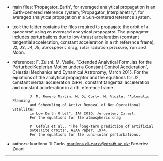 - main files: 'Propagator_Earth', for averaged analytical propagation in an 
               Earth-centered reference system;
              'Propagator_Interplanetary', for averaged analytical 
               propagation in a Sun-centered reference system.

- tool: the folder contains the files required to propagate the orbit of a 
        spacecraft using an averaged analytical propagator. The propagator 
        includes perturbations due to low-thrust acceleration (constant 
        tangential acceleration, constant acceleration in a rth reference frame),
        J2, J3, J4, J5, atmospheric drag, solar radiation pressure, Sun and Moon.

- references: 
              F. Zuiani, M. Vasile, "Extended Analytical Formulas for the 
              Perturbed Keplerian Motion under a Constant Control Acceleration",
              Celestial Mechanics and Dynamical Astronomy, March 2015.
              For the equations of the analytical propagator and the equations
              for J2, constant inertial acceleration (SRP), constant 
              tangential acceleration and constant acceleration in a rth 
              reference frame

              J. M. Romero Martin, M. Di Carlo, M. Vasile, "Automatic Planning
              and Scheduling of Active Removal of Non-Operational Satellites 
              in Low Earth Orbit", IAC 2016, Jerusalem, Israel.
              For the equations for the atmospheric drag

              P. Cefola et al., "The long-term prediction of artificial
              satellite orbits", AIAA Paper, 1974.
              For the equations for the luni-solar perturbations.

- authors: Marilena Di Carlo, marilena.di-carlo@strath.ac.uk; 
           Federico Zuiani

------------

